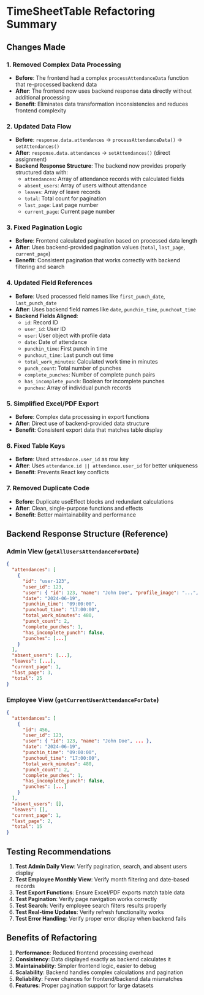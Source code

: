 # TimeSheetTable Refactoring Summary

## Changes Made

### 1. Removed Complex Data Processing
- **Before**: The frontend had a complex `processAttendanceData` function that re-processed backend data
- **After**: The frontend now uses backend response data directly without additional processing
- **Benefit**: Eliminates data transformation inconsistencies and reduces frontend complexity

### 2. Updated Data Flow
- **Before**: `response.data.attendances` → `processAttendanceData()` → `setAttendances()`
- **After**: `response.data.attendances` → `setAttendances()` (direct assignment)
- **Backend Response Structure**: The backend now provides properly structured data with:
  - `attendances`: Array of attendance records with calculated fields
  - `absent_users`: Array of users without attendance
  - `leaves`: Array of leave records
  - `total`: Total count for pagination
  - `last_page`: Last page number
  - `current_page`: Current page number

### 3. Fixed Pagination Logic
- **Before**: Frontend calculated pagination based on processed data length
- **After**: Uses backend-provided pagination values (`total`, `last_page`, `current_page`)
- **Benefit**: Consistent pagination that works correctly with backend filtering and search

### 4. Updated Field References
- **Before**: Used processed field names like `first_punch_date`, `last_punch_date`
- **After**: Uses backend field names like `date`, `punchin_time`, `punchout_time`
- **Backend Fields Aligned**:
  - `id`: Record ID
  - `user_id`: User ID
  - `user`: User object with profile data
  - `date`: Date of attendance
  - `punchin_time`: First punch in time
  - `punchout_time`: Last punch out time
  - `total_work_minutes`: Calculated work time in minutes
  - `punch_count`: Total number of punches
  - `complete_punches`: Number of complete punch pairs
  - `has_incomplete_punch`: Boolean for incomplete punches
  - `punches`: Array of individual punch records

### 5. Simplified Excel/PDF Export
- **Before**: Complex data processing in export functions
- **After**: Direct use of backend-provided data structure
- **Benefit**: Consistent export data that matches table display

### 6. Fixed Table Keys
- **Before**: Used `attendance.user_id` as row key
- **After**: Uses `attendance.id || attendance.user_id` for better uniqueness
- **Benefit**: Prevents React key conflicts

### 7. Removed Duplicate Code
- **Before**: Duplicate useEffect blocks and redundant calculations
- **After**: Clean, single-purpose functions and effects
- **Benefit**: Better maintainability and performance

## Backend Response Structure (Reference)

### Admin View (`getAllUsersAttendanceForDate`)
```json
{
  "attendances": [
    {
      "id": "user-123",
      "user_id": 123,
      "user": { "id": 123, "name": "John Doe", "profile_image": "...", "phone": "..." },
      "date": "2024-06-19",
      "punchin_time": "09:00:00",
      "punchout_time": "17:00:00",
      "total_work_minutes": 480,
      "punch_count": 2,
      "complete_punches": 1,
      "has_incomplete_punch": false,
      "punches": [...]
    }
  ],
  "absent_users": [...],
  "leaves": [...],
  "current_page": 1,
  "last_page": 3,
  "total": 25
}
```

### Employee View (`getCurrentUserAttendanceForDate`)
```json
{
  "attendances": [
    {
      "id": 456,
      "user_id": 123,
      "user": { "id": 123, "name": "John Doe", ... },
      "date": "2024-06-19",
      "punchin_time": "09:00:00",
      "punchout_time": "17:00:00",
      "total_work_minutes": 480,
      "punch_count": 2,
      "complete_punches": 1,
      "has_incomplete_punch": false,
      "punches": [...]
    }
  ],
  "absent_users": [],
  "leaves": [],
  "current_page": 1,
  "last_page": 2,
  "total": 15
}
```

## Testing Recommendations

1. **Test Admin Daily View**: Verify pagination, search, and absent users display
2. **Test Employee Monthly View**: Verify month filtering and date-based records
3. **Test Export Functions**: Ensure Excel/PDF exports match table data
4. **Test Pagination**: Verify page navigation works correctly
5. **Test Search**: Verify employee search filters results properly
6. **Test Real-time Updates**: Verify refresh functionality works
7. **Test Error Handling**: Verify proper error display when backend fails

## Benefits of Refactoring

1. **Performance**: Reduced frontend processing overhead
2. **Consistency**: Data displayed exactly as backend calculates it
3. **Maintainability**: Simpler frontend logic, easier to debug
4. **Scalability**: Backend handles complex calculations and pagination
5. **Reliability**: Fewer chances for frontend/backend data mismatches
6. **Features**: Proper pagination support for large datasets
